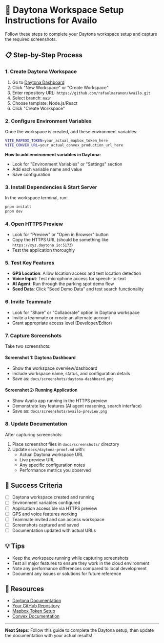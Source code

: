 # 🚀 Daytona Workspace Setup Instructions for Availo

Follow these steps to complete your Daytona workspace setup and capture the required screenshots.

## 📋 Step-by-Step Process

### 1. Create Daytona Workspace
1. Go to [Daytona Dashboard](https://daytona.io)
2. Click "New Workspace" or "Create Workspace"
3. Enter repository URL: `https://github.com/rafaelmaranon/Availo.git`
4. Select branch: `main`
5. Choose template: Node.js/React
6. Click "Create Workspace"

### 2. Configure Environment Variables
Once the workspace is created, add these environment variables:
```bash
VITE_MAPBOX_TOKEN=your_actual_mapbox_token_here
VITE_CONVEX_URL=your_actual_convex_production_url_here
```

**How to add environment variables in Daytona:**
- Look for "Environment Variables" or "Settings" section
- Add each variable name and value
- Save configuration

### 3. Install Dependencies & Start Server
In the workspace terminal, run:
```bash
pnpm install
pnpm dev
```

### 4. Open HTTPS Preview
- Look for "Preview" or "Open in Browser" button
- Copy the HTTPS URL (should be something like `https://xyz.daytona.io:5173`)
- Test the application thoroughly

### 5. Test Key Features
- **GPS Location**: Allow location access and test location detection
- **Voice Input**: Test microphone access for speech-to-text
- **AI Agent**: Run through the parking spot demo flow
- **Seed Data**: Click "Seed Demo Data" and test search functionality

### 6. Invite Teammate
- Look for "Share" or "Collaborate" option in Daytona workspace
- Invite a teammate or create an alternate account
- Grant appropriate access level (Developer/Editor)

### 7. Capture Screenshots
Take two screenshots:

#### Screenshot 1: Daytona Dashboard
- Show the workspace overview/dashboard
- Include workspace name, status, and configuration details
- Save as: `docs/screenshots/daytona-dashboard.png`

#### Screenshot 2: Running Application
- Show Availo app running in the HTTPS preview
- Demonstrate key features (AI agent reasoning, search interface)
- Save as: `docs/screenshots/availo-preview.png`

### 8. Update Documentation
After capturing screenshots:
1. Place screenshot files in `docs/screenshots/` directory
2. Update `docs/daytona-proof.md` with:
   - Actual Daytona workspace URL
   - Live preview URL
   - Any specific configuration notes
   - Performance metrics you observed

## 🎯 Success Criteria
- [ ] Daytona workspace created and running
- [ ] Environment variables configured
- [ ] Application accessible via HTTPS preview
- [ ] GPS and voice features working
- [ ] Teammate invited and can access workspace
- [ ] Screenshots captured and saved
- [ ] Documentation updated with actual URLs

## 💡 Tips
- Keep the workspace running while capturing screenshots
- Test all major features to ensure they work in the cloud environment
- Note any performance differences compared to local development
- Document any issues or solutions for future reference

## 🔗 Resources
- [Daytona Documentation](https://daytona.io/docs)
- [Your GitHub Repository](https://github.com/rafaelmaranon/Availo)
- [Mapbox Token Setup](https://docs.mapbox.com/help/getting-started/access-tokens/)
- [Convex Documentation](https://docs.convex.dev/)

---
**Next Steps**: Follow this guide to complete the Daytona setup, then update the documentation with your actual results!

